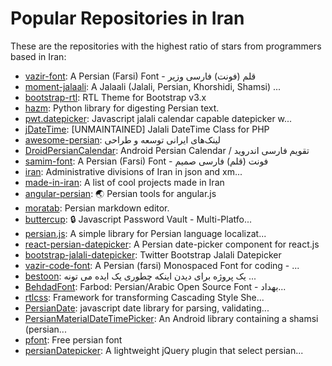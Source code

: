 # Popular Repositories in Iran

These are the repositories with the highest ratio of stars from programmers based in Iran:

- [vazir-font](https://github.com/rastikerdar/vazir-font): A Persian (Farsi) Font - قلم (فونت) فارسی وزیر
- [moment-jalaali](https://github.com/jalaali/moment-jalaali): A Jalaali (Jalali, Persian, Khorshidi, Shamsi) ...
- [bootstrap-rtl](https://github.com/morteza/bootstrap-rtl): RTL Theme for Bootstrap v3.x
- [hazm](https://github.com/sobhe/hazm): Python library for digesting Persian text.
- [pwt.datepicker](https://github.com/babakhani/pwt.datepicker): Javascript jalali calendar capable datepicker w...
- [jDateTime](https://github.com/sallar/jDateTime): [UNMAINTAINED] Jalali DateTime Class for PHP
- [awesome-persian](https://github.com/rastikerdar/awesome-persian): لینک‌های ایرانی توسعه و طراحی
- [DroidPersianCalendar](https://github.com/ebraminio/DroidPersianCalendar): Android Persian Calendar / تقویم فارسی اندروید 
- [samim-font](https://github.com/rastikerdar/samim-font): A Persian (Farsi) Font - فونت (قلم) فارسی صمیم
- [iran](https://github.com/arastu/iran): Administrative divisions of Iran in json and xm...
- [made-in-iran](https://github.com/mohebifar/made-in-iran): A list of cool projects made in Iran
- [angular-persian](https://github.com/mohebifar/angular-persian): :earth_asia: Persian tools for angular.js
- [moratab](https://github.com/sobhe/moratab): Persian markdown editor.
- [buttercup](https://github.com/buttercup/buttercup): :lock: Javascript Password Vault - Multi-Platfo...
- [persian.js](https://github.com/usablica/persian.js): A simple library for Persian language localizat...
- [react-persian-datepicker](https://github.com/evandhq/react-persian-datepicker): A Persian date-picker component for react.js
- [bootstrap-jalali-datepicker](https://github.com/mousavian/bootstrap-jalali-datepicker): Twitter Bootstrap Jalali Datepicker
- [vazir-code-font](https://github.com/rastikerdar/vazir-code-font): A Persian (farsi) Monospaced Font for coding - ...
- [bestoon](https://github.com/jadijadi/bestoon): یک پروژه برای دیدن اینکه چطوری یک ایده می تونه ...
- [BehdadFont](https://github.com/font-store/BehdadFont): Farbod: Persian/Arabic Open Source Font - بهداد...
- [rtlcss](https://github.com/MohammadYounes/rtlcss): Framework for transforming  Cascading Style She...
- [PersianDate](https://github.com/babakhani/PersianDate): javascript date library for parsing, validating...
- [PersianMaterialDateTimePicker](https://github.com/mohamad-amin/PersianMaterialDateTimePicker): An Android library containing a shamsi (persian...
- [pfont](https://github.com/pfont/pfont): Free persian font
- [persianDatepicker](https://github.com/behzadi/persianDatepicker): A lightweight jQuery plugin that select persian...

